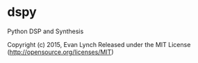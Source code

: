 # dspy
Python DSP and Synthesis

Copyright (c) 2015, Evan Lynch
Released under the MIT License (http://opensource.org/licenses/MIT)
